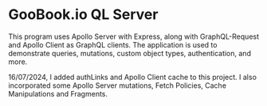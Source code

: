 # GooBook.io QL Server

This program uses Apollo Server with Express, along with GraphQL-Request and Apollo Client as GraphQL clients. The application is used to demonstrate queries, mutations, custom object types, authentication, and more.

 16/07/2024, I added authLinks and Apollo Client cache to this project. I also incorporated some Apollo Server mutations, Fetch Policies, Cache Manipulations and Fragments.






